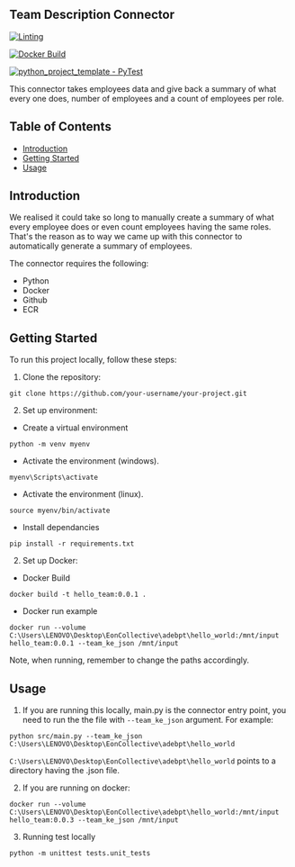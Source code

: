 ## Team Description Connector

[![Linting](https://github.com/eon-collective/python_project_template/actions/workflows/Python-Linting.yml/badge.svg)](https://github.com/eon-collective/python_project_template/actions/workflows/Python-Linting.yml)

[![Docker Build](https://github.com/eon-collective/python_project_template/actions/workflows/Docker-Build.yml/badge.svg)](https://github.com/eon-collective/python_project_template/actions/workflows/Docker-Build.yml)

[![python_project_template - PyTest](https://github.com/eon-collective/python_project_template/actions/workflows/Testing-CI.yml/badge.svg)](https://github.com/eon-collective/python_project_template/actions/workflows/Testing-CI.yml)


This connector takes employees data and give back a summary of what every one does, number of employees and a count of employees per role.

## Table of Contents

- [Introduction](#introduction)
- [Getting Started](#getting-started)
- [Usage](#usage)

## Introduction

We realised it could take so long to manually create a summary of what every employee does or even count employees having the same roles. That's the reason as to way we came up with this connector to automatically generate a summary of employees.

The connector requires the following:
- Python
- Docker
- Github
- ECR

## Getting Started

To run this project locally, follow these steps:
1. Clone the repository:

```shell
git clone https://github.com/your-username/your-project.git
```

2. Set up environment:

- Create a virtual environment

```shell
python -m venv myenv
```
- Activate  the environment (windows).
```shell
myenv\Scripts\activate
```
- Activate  the environment (linux).
```shell
source myenv/bin/activate
```
- Install dependancies
```shell
pip install -r requirements.txt
```
2. Set up Docker:

- Docker Build
```shell
docker build -t hello_team:0.0.1 .
```

- Docker run example
```shell
docker run --volume C:\Users\LENOVO\Desktop\EonCollective\adebpt\hello_world:/mnt/input hello_team:0.0.1 --team_ke_json /mnt/input
```
Note, when running, remember to change the paths accordingly.

## Usage

1. If you are running this locally, main.py is the connector entry point, you need to run the the file with `--team_ke_json` argument. For example:

```
python src/main.py --team_ke_json C:\Users\LENOVO\Desktop\EonCollective\adebpt\hello_world
```
`C:\Users\LENOVO\Desktop\EonCollective\adebpt\hello_world` points to a directory having the .json file.

2. If you are running on docker:

```
docker run --volume C:\Users\LENOVO\Desktop\EonCollective\adebpt\hello_world:/mnt/input hello_team:0.0.3 --team_ke_json /mnt/input
```
3. Running test locally
```shell
python -m unittest tests.unit_tests
```
